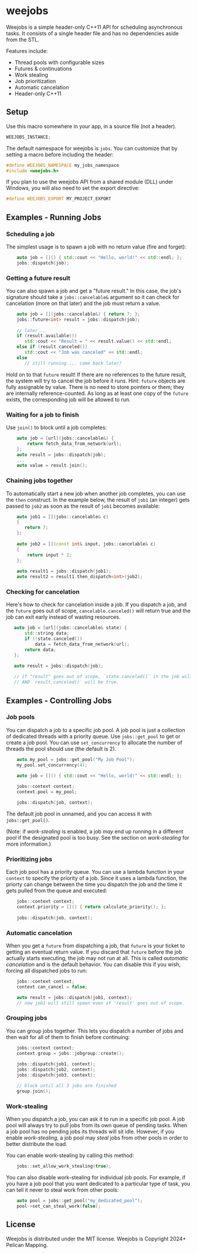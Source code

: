 # weejobs
Weejobs is a simple header-only C++11 API for scheduling asynchronous tasks. It consists of a single header file and has no dependencies aside from the STL.

Features include:
* Thread pools with configurable sizes
* Futures & continuations
* Work stealing
* Job prioritization
* Automatic cancelation
* Header-only C++11

## Setup

Use this macro somewhere in your app, in a source file (not a header).
```c++
WEEJOBS_INSTANCE;
```

The default namespace for weejobs is `jobs`. You can customize that by setting a macro before including the header:
```c++
#define WEEJOBS_NAMESPACE my_jobs_namespace
#include <weejobs.h>
```

If you plan to use the weejobs API from a shared module (DLL) under Windows, you will also need to set the export directive:
```c++
#define WEEJOBS_EXPORT MY_PROJECT_EXPORT
```

## Examples - Running Jobs

### Scheduling a job
The simplest usage is to spawn a job with no return value (fire and forget):
```c++
    auto job = []() { std::cout << "Hello, world!" << std::endl; };
    jobs::dispatch(job);
```

### Getting a future result
You can also spawn a job and get a "future result." In this case, the job's signature should take a `jobs::cancelable&` argument so it can check for cancelation (more on that later) and the job must return a value.
```c++
    auto job = [](jobs::cancelable&) { return 7; };
    jobs::future<int> result = jobs::dispatch(job);
    
    // later...
    if (result.available())
       std::cout << "Result = " << result.value() << std::endl;
    else if (result.canceled())
       std::cout << "Job was canceled" << std::endl;
    else
       // still running.... come back later?
```
Hold on to that `future` result! If there are no references to the future result, the system will try to cancel the job before it runs.
Hint: `future` objects are fully assignable by value. There is no need to store pointers or them; they are internally reference-counted. As long as at least one copy of the `future` exists, the corresponding job will be allowed to run. 

### Waiting for a job to finish
Use `join()` to block until a job completes:
```c++
    auto job = [url](jobs::cancelable&) {
        return fetch_data_from_network(url);
    };
    auto result = jobs::dispatch(job);
    ...
    auto value = result.join();
```

### Chaining jobs together
To automatically start a new job when another job completes, you can use the `then` construct. In the example below, the result of `job1` (an integer) gets passed to `job2` as soon as the result of `job1` becomes available:
```c++
    auto job1 = [](jobs::cancelable& c)
    {
       return 7;
    };
    
    auto job2 = [](const int& input, jobs::cancelable& c)
    {
        return input * 2;
    };
    
    auto result1 = jobs::dispatch(job1);
    auto result2 = result1.then_dispatch<int>(job2);
```

### Checking for cancelation
Here's how to check for cancelation inside a job. If you dispatch a job, and the `future` goes out of scope, `cancelable.canceled()` will return true and the job can exit early instead of wasting resources.
```c++
   auto job = [url](jobs::cancelable& state) {
       std::string data;
       if (!state.canceled())
           data = fetch_data_from_network(url);
       return data;
   };

   auto result = jobs::dispatch(job);
   
   // if "result" goes out of scope, `state.canceled()` in the job will return true
   // AND `result.canceled()` will be true.
```

## Examples - Controlling Jobs

### Job pools
You can dispatch a job to a specific job pool. A job pool is just a collection of dedicated threads with a priority queue. Use `jobs::get_pool` to get or create a job pool. You can use `set_concurrency` to allocate the number of threads the pool should use (the default is 2).
```c++
    auto my_pool = jobs::get_pool("My Job Pool");
    my_pool.set_concurrency(4);
    
    auto job = []() { std::cout << "Hello, world!" << std::endl; };

    jobs::context context;
    context.pool = my_pool;

    jobs::dispatch(job, context);
```
The default job pool in unnamed, and you can access it with `jobs::get_pool()`.

(Note: if *work-stealing* is enabled, a job *may* end up running in a different pool if the designated pool is too busy. See the section on *work-stealing* for more information.)

### Prioritizing jobs
Each job pool has a priority queue. You can use a lambda function in your `context` to specify the priority of a job. Since it uses a lambda function, the priorty can change between the time you dispatch the job and the time it gets pulled from the queue and executed:
```c++
    jobs::context context;
    context.priority = []() { return calculate_priority(); };
    
    jobs::dispatch(job, context);
```

### Automatic cancelation
When you get a `future` from dispatching a job, that `future` is your ticket to getting an eventual return value. If you discard that `future` before the job actually starts executing, the job may not run at all. This is called *automatic cancelation* and is the default behavior. You can disable this if you wish, forcing all dispatched jobs to run:
```c++
    jobs::context context;
    context.can_cancel = false;

    auto result = jobs::dispatch(job1, context);
    // now job1 will still spawn even if 'result' goes out of scope.
```

### Grouping jobs
You can group jobs together. This lets you dispatch a number of jobs and then wait for all of them to finish before continuing:
```c++
    jobs::context context;
    context.group = jobs::jobgroup::create();
    
    jobs::dispatch(job1, context);
    jobs::dispatch(job2, context);
    jobs::dispatch(job3, context);

    // block until all 3 jobs are finished
    group.join();
```

### Work-stealing
When you dispatch a job, you can ask it to run in a specific job pool. A job pool will always try to pull jobs from its own queue of pending tasks. When a job pool has no pending jobs its threads will sit idle. However, if you enable *work-stealing*, a job pool may *steal* jobs from other pools in order to better distribute the load.

You can enable work-stealing by calling this method:
```c++
    jobs::set_allow_work_stealing(true);
```
You can also disable work-stealing for individual job pools. For example, if you have a job pool that you want dedicated to a particular type of task, you can tell it never to steal work from other pools:
```c++
    auto pool = jobs::get_pool("my_dedicated_pool");
    pool->set_can_steal_work(false);
```

## License
Weejobs is distributed under the MIT license.
Weejobs is Copyright 2024+ Pelican Mapping.
